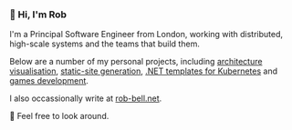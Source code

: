 ### 👋 Hi, I'm Rob

I'm a Principal Software Engineer from London, working with distributed, high-scale systems and the teams that build them.

Below are a number of my personal projects, including [architecture visualisation][c4-diagrams], [static-site generation][hi-blog], [.NET templates for Kubernetes][k8s-template] and [games development][7drl].

I also occassionally write at [rob-bell.net][website].

👀 Feel free to look around.

[website]: https://rob-bell.net
[c4-diagrams]: https://github.com/robbell/plantuml-c4
[hi-blog]: https://github.com/robbell/hi
[k8s-template]: https://github.com/robbell/dotnet-aks-api-template
[7drl]: https://github.com/robbell/7drl
